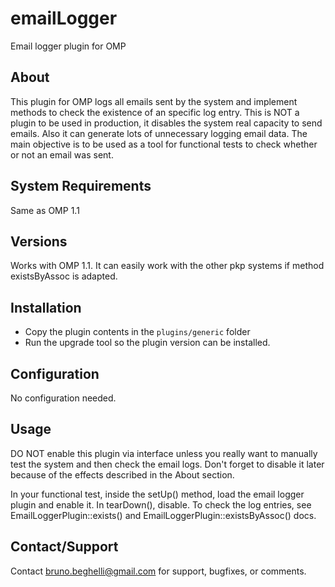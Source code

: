 emailLogger
===============
Email logger plugin for OMP

About
-----
This plugin for OMP logs all emails sent by the system and implement methods to check the existence of an 
specific log entry. This is NOT a plugin to be used in production, it disables the system real capacity to
send emails. Also it can generate lots of unnecessary logging email data. The main objective is to be used
as a tool for functional tests to check whether or not an email was sent.

System Requirements
-------------------
Same as OMP 1.1 

Versions
------------
Works with OMP 1.1. It can easily work with the other pkp systems if method existsByAssoc is adapted. 

Installation
------------
- Copy the plugin contents in the `plugins/generic` folder
- Run the upgrade tool so the plugin version can be installed.

Configuration
------------
No configuration needed. 

Usage
-----
DO NOT enable this plugin via interface unless you really want to manually
test the system and then check the email logs. Don't forget to disable it later because of the effects
described in the About section.

In your functional test, inside the setUp() method, load the email logger plugin and enable it. In tearDown(),
disable. To check the log entries, see EmailLoggerPlugin::exists() and EmailLoggerPlugin::existsByAssoc() docs.

Contact/Support
---------------
Contact bruno.beghelli@gmail.com for support, bugfixes, or comments.

